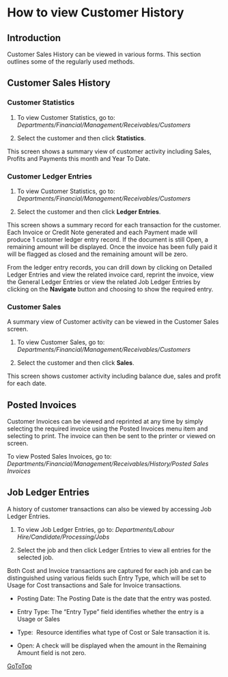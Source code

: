 # How to view Customer History

## Introduction

Customer Sales History can be viewed in various forms. This section outlines some of 
the regularly used methods.


## Customer Sales History

### Customer Statistics

1.  To view Customer Statistics, go to: *Departments/Financial/Management/Receivables/Customers*

2.  Select the customer and then click **Statistics**. 

This screen shows a summary view of customer activity including Sales, Profits and Payments this month and Year To Date.
 
### Customer Ledger Entries

1.  To view Customer Statistics, go to: *Departments/Financial/Management/Receivables/Customers*

2.  Select the customer and then click **Ledger Entries**. 

This screen shows a summary record for each transaction for the customer. Each Invoice or Credit Note generated and each Payment made will produce 1 customer ledger entry record.  If the document is still Open, a remaining amount will be displayed. Once the invoice has
been fully paid it will be flagged as closed and the remaining amount will be zero.

From the ledger entry records, you can drill down by clicking on Detailed Ledger Entries and view the related invoice card, reprint the invoice, view the General Ledger Entries or view the related Job Ledger Entries by clicking on the **Navigate** button and choosing to
show the required entry.

### Customer Sales

A summary view of Customer activity can be viewed in the Customer Sales screen.

1.  To view Customer Sales, go to: *Departments/Financial/Management/Receivables/Customers*

2.  Select the customer and then click **Sales**. 

This screen shows customer activity including balance due, sales and profit for each date.


## Posted Invoices

Customer Invoices can be viewed and reprinted at any time by simply selecting the required invoice using the Posted Invoices menu item and selecting to print. The invoice can then be sent to the printer or viewed on screen.

To view Posted Sales Invoices, go to: *Departments/Financial/Management/Receivables/History/Posted Sales Invoices*


## Job Ledger Entries

A history of customer transactions can also be viewed by accessing Job Ledger Entries. 

1.  To view Job Ledger Entries, go to: *Departments/Labour Hire/Candidate/Processing/Jobs*

2.  Select the job and then click Ledger Entries to view all entries for the selected job. 

Both Cost and Invoice transactions are captured for each job and can be distinguished using various fields such Entry Type, which will be set to Usage for Cost transactions and Sale for Invoice transactions.

- Posting Date: The Posting Date is the date that the entry was posted.

- Entry Type: The “Entry Type” field identifies whether the entry is a Usage or Sales

- Type:  Resource identifies what type of Cost or Sale transaction it is.  

- Open: A check will be displayed when the amount in the Remaining Amount field is not zero.


[GoToTop](#how-to-view-customer-history) 

